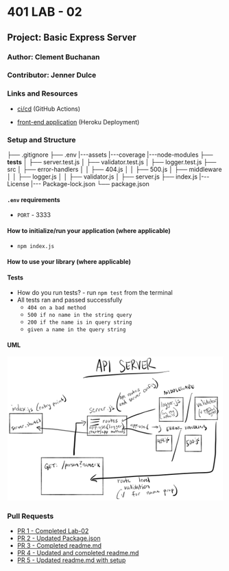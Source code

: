 # 401 LAB - 02

## Project: Basic Express Server

### Author: Clement Buchanan

### Contributor: Jenner Dulce

### Links and Resources

- [ci/cd](https://github.com/ClementBuchanan/basic-express-server/actions) (GitHub Actions)

- [front-end application](https://basic-express-svr.herokuapp.com/) (Heroku Deployment)

### Setup and Structure

├── .gitignore
├── .env
|---assets
|---coverage
|---node-modules
├── __tests__
│   ├── server.test.js
│   ├── validator.test.js
│   ├── logger.test.js
├── src
│   ├── error-handlers
│   │   ├── 404.js
│   │   ├── 500.js
│   ├── middleware
│   │   ├── logger.js
│   │   ├── validator.js
│   ├── server.js
├── index.js
|---License
|--- Package-lock.json
└── package.json

#### `.env` requirements

- `PORT` - 3333

#### How to initialize/run your application (where applicable)

- `npm index.js`

#### How to use your library (where applicable)

#### Tests

- How do you run tests? - run `npm test` from the terminal
- All tests ran and passed successfully
  - `404 on a bad method`
  - `500 if no name in the string query`
  - `200 if the name is in query string`
  - `given a name in the query string`

#### UML

![UML Example](./assets/uml.jpg)

### Pull Requests

- [PR 1 - Completed Lab-02](https://github.com/ClementBuchanan/basic-express-server/pull/1)
- [PR 2 - Updated Package.json](https://github.com/ClementBuchanan/basic-express-server/pull/2)
- [PR 3 - Completed readme.md](https://github.com/ClementBuchanan/basic-express-server/pull/3)
- [PR 4 - Updated and completed readme.md](https://github.com/ClementBuchanan/basic-express-server/pull/4)
- [PR 5 - Updated readme.md with setup](https://github.com/ClementBuchanan/basic-express-server/pull/5)